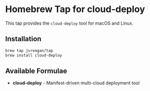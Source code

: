 # Homebrew Tap for cloud-deploy

This tap provides the `cloud-deploy` tool for macOS and Linux.

## Installation

```bash
brew tap jvreagan/tap
brew install cloud-deploy
```

## Available Formulae

- **cloud-deploy** - Manifest-driven multi-cloud deployment tool
